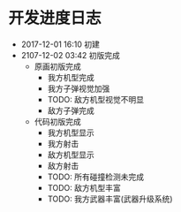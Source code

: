 
# 开发进度日志
- 2017-12-01 16:10 初建
- 2107-12-02 03:42 初版完成
    * 原画初版完成
        + 我方机型完成
        + 我方子弹视觉加强
        + TODO: 敌方机型视觉不明显
        + 敌方子弹完成
    * 代码初版完成
        + 我方机型显示
        + 我方射击
        + 敌方机型显示
        + 敌方射击
        + TODO: 所有碰撞检测未完成
        + TODO: 敌方机型丰富
        + TODO: 我方武器丰富(武器升级系统)
